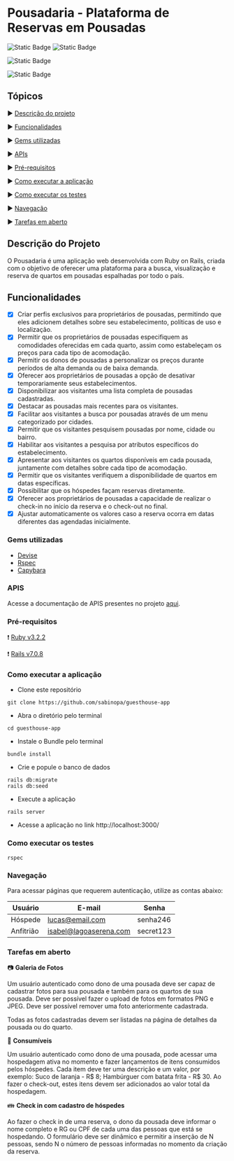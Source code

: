 # Pousadaria - Plataforma de Reservas em Pousadas


![Static Badge](https://img.shields.io/badge/Ruby_3.1.2-CC342D?style=for-the-badge&logo=ruby&logoColor=white)
![Static Badge](https://img.shields.io/badge/Ruby_on_Rails_7.0.6-CC0000?style=for-the-badge&logo=ruby-on-rails&logoColor=white)

![Static Badge](https://img.shields.io/badge/COBERTURA_DE_TESTES-84%25-blue)

![Static Badge](https://img.shields.io/badge/STATUS-EM_DESENVOLVIMENTO-green)


## Tópicos

:arrow_forward: [Descrição do projeto](#descrição-do-projeto)

:arrow_forward: [Funcionalidades](#funcionalidades)

:arrow_forward: [Gems utilizadas](#gems-utilizadas)

:arrow_forward: [APIs](#apis)

:arrow_forward: [Pré-requisitos](#pré-requisitos)

:arrow_forward: [Como executar a aplicação](#como-executar-a-aplicação)

:arrow_forward: [Como executar os testes](#como-executar-os-testes)

:arrow_forward: [Navegação](#navegação)

:arrow_forward: [Tarefas em aberto](#tarefas-em-aberto)

## Descrição do Projeto
O Pousadaria é uma aplicação web desenvolvida com Ruby on Rails, criada com o objetivo de oferecer uma plataforma para a busca, visualização e reserva de quartos em pousadas espalhadas por todo o país. 

## Funcionalidades

 - [x]  Criar perfis exclusivos para proprietários de pousadas, permitindo que eles adicionem detalhes sobre seu estabelecimento, políticas de uso e localização.
 - [x]  Permitir que os proprietários de pousadas especifiquem as comodidades oferecidas em cada quarto, assim como estabeleçam os preços para cada tipo de acomodação.
 - [x]  Permitir os donos de pousadas a personalizar os preços durante períodos de alta demanda ou de baixa demanda.
 - [x]  Oferecer aos proprietários de pousadas a opção de desativar temporariamente seus estabelecimentos.
 - [x]  Disponibilizar aos visitantes uma lista completa de pousadas cadastradas.
 - [x]  Destacar as pousadas mais recentes para os visitantes.
 - [x]  Facilitar aos visitantes a busca por pousadas através de um menu categorizado por cidades.
 - [x]  Permitir que os visitantes pesquisem pousadas por nome, cidade ou bairro.
 - [x]  Habilitar aos visitantes a pesquisa por atributos específicos do estabelecimento.
 - [x]  Apresentar aos visitantes os quartos disponíveis em cada pousada, juntamente com detalhes sobre cada tipo de acomodação.
 - [x]  Permitir que os visitantes verifiquem a disponibilidade de quartos em datas específicas.
 - [x]  Possibilitar que os hóspedes façam reservas diretamente.
 - [x]  Oferecer aos proprietários de pousadas a capacidade de realizar o check-in no início da reserva e o check-out no final.
 - [x]  Ajustar automaticamente os valores caso a reserva ocorra em datas diferentes das agendadas inicialmente.

### Gems utilizadas
- [Devise](https://github.com/heartcombo/devise)
- [Rspec](https://github.com/rspec/rspec-rails)
- [Capybara](https://github.com/teamcapybara/capybara)

### APIS
Acesse a documentação de APIS presentes no projeto [aqui](https://github.com/sabinopa/guesthouse-app/blob/main/docs/routes.md).

### Pré-requisitos

:heavy_exclamation_mark: [Ruby v3.2.2](https://www.ruby-lang.org/pt/) 

:heavy_exclamation_mark: [Rails v7.0.8](https://guides.rubyonrails.org/)

### Como executar a aplicação
- Clone este repositório
```
git clone https://github.com/sabinopa/guesthouse-app
```

- Abra o diretório pelo terminal 
```
cd guesthouse-app
```

- Instale o Bundle pelo terminal 
```
bundle install
```

- Crie e popule o banco de dados 
```
rails db:migrate
rails db:seed
```

- Execute a aplicação 
```
rails server
```

- Acesse a aplicação no link http://localhost:3000/

### Como executar os testes

```
rspec
```

### Navegação
Para acessar páginas que requerem autenticação, utilize as contas abaixo:

|   Usuário   |          E-mail         |    Senha    |
|-------------|-------------------------|-------------|
|   Hóspede   |     lucas@email.com     |   senha246  |
|  Anfitrião  |  isabel@lagoaserena.com |   secret123 |

### Tarefas em aberto 

 :camera: **Galeria de Fotos** 

Um usuário autenticado como dono de uma pousada deve ser capaz de cadastrar fotos para sua pousada e também para os quartos de sua pousada. Deve ser possível fazer o upload de fotos em formatos PNG e JPEG. Deve ser possível remover uma foto anteriormente cadastrada.

Todas as fotos cadastradas devem ser listadas na página de detalhes da pousada ou do quarto.

:pizza: **Consumíveis** 

Um usuário autenticado como dono de uma pousada, pode acessar uma hospedagem ativa no momento e fazer lançamentos de itens consumidos pelos hóspedes. Cada item deve ter uma descrição e um valor, por exemplo: Suco de laranja - R$ 8; Hambúrguer com batata frita - R$ 30. Ao fazer o check-out, estes itens devem ser adicionados ao valor total da hospedagem.

:family: **Check in com cadastro de hóspedes** 

Ao fazer o check in de uma reserva, o dono da pousada deve informar o nome completo e RG ou CPF de cada uma das pessoas que está se hospedando. O formulário deve ser dinâmico e permitir a inserção de N pessoas, sendo N o número de pessoas informadas no momento da criação da reserva.